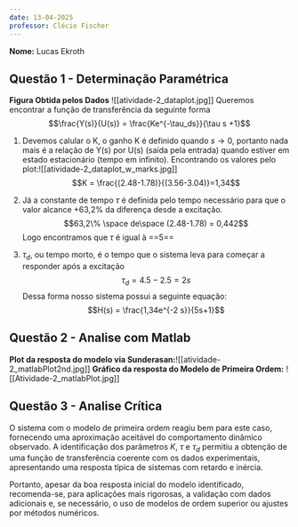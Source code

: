 ```yaml
---
date: 13-04-2025
professor: Clécio Fischer
---
```

**Nome:** Lucas Ekroth

## Questão 1 - Determinação Paramétrica
**Figura Obtida pelos Dados**
![[atividade-2_dataplot.jpg]]
Queremos encontrar a função de transferência da seguinte forma
$$\frac{Y(s)}{U(s)} = \frac{Ke^{-\tau_ds}}{\tau s +1}$$
1. Devemos calular o K, o ganho K é definido quando $s\to 0$, portanto nada mais é a relação de Y(s) por U(s) (saída pela entrada) quando estiver em estado estacionário (tempo em infinito). Encontrando os valores pelo plot:![[atividade-2_dataplot_w_marks.jpg]]
   $$K = \frac{(2.48-1.78)}{(3.56-3.04)}=1,34$$
2.  Já a constante de tempo $\tau$ é definida pelo tempo necessário para que o valor alcance +63,2% da diferença desde a excitação.$$63,2\% \space de\space (2.48-1.78) = 0,442$$ Logo encontramos que $\tau$ é igual à ==5==

3. $\tau_{d}$, ou tempo morto, é o tempo que o sistema leva para começar a responder após a excitação
$$\tau_d = 4.5-2.5 = 2s$$
Dessa forma nosso sistema possui a seguinte equação: $$H(s) = \frac{1,34e^{-2 s}}{5s+1}$$
## Questão 2 - Analise com Matlab
**Plot da resposta do modelo via Sunderasan:**![[atividade-2_matlabPlot2nd.jpg]]
**Gráfico da resposta do Modelo de Primeira Ordem:**
![[Atividade-2_matlabPlot.jpg]]

## Questão 3 - Analise Crítica
O sistema com o modelo de primeira ordem reagiu bem para este caso, fornecendo uma aproximação aceitável do comportamento dinâmico observado. A identificação dos parâmetros $K$, $\tau$ e $\tau_d$​ permitiu a obtenção de uma função de transferência coerente com os dados experimentais, apresentando uma resposta típica de sistemas com retardo e inércia.

Portanto, apesar da boa resposta inicial do modelo identificado, recomenda-se, para aplicações mais rigorosas, a validação com dados adicionais e, se necessário, o uso de modelos de ordem superior ou ajustes por métodos numéricos.